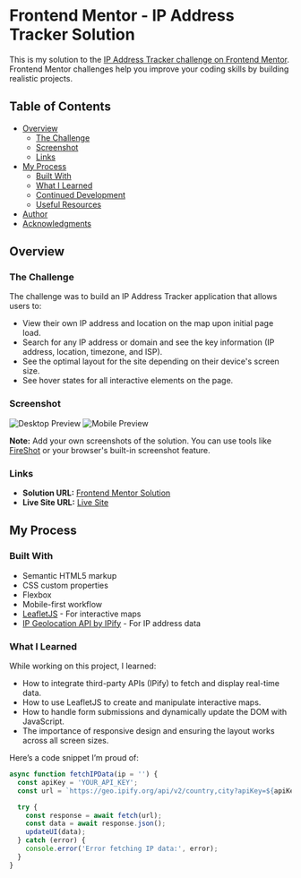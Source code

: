 # Frontend Mentor - IP Address Tracker Solution

This is my solution to the [IP Address Tracker challenge on Frontend Mentor](https://www.frontendmentor.io/challenges/ip-address-tracker-I8-0yYAH0). Frontend Mentor challenges help you improve your coding skills by building realistic projects.

## Table of Contents

- [Overview](#overview)
  - [The Challenge](#the-challenge)
  - [Screenshot](#screenshot)
  - [Links](#links)
- [My Process](#my-process)
  - [Built With](#built-with)
  - [What I Learned](#what-i-learned)
  - [Continued Development](#continued-development)
  - [Useful Resources](#useful-resources)
- [Author](#author)
- [Acknowledgments](#acknowledgments)

## Overview

### The Challenge

The challenge was to build an IP Address Tracker application that allows users to:

- View their own IP address and location on the map upon initial page load.
- Search for any IP address or domain and see the key information (IP address, location, timezone, and ISP).
- See the optimal layout for the site depending on their device's screen size.
- See hover states for all interactive elements on the page.

### Screenshot

![Desktop Preview](./screenshots/desktop-preview.png)
![Mobile Preview](./screenshots/mobile-preview.png)

**Note:** Add your own screenshots of the solution. You can use tools like [FireShot](https://getfireshot.com/) or your browser's built-in screenshot feature.

### Links

- **Solution URL:** [Frontend Mentor Solution](https://www.frontendmentor.io/solutions/your-solution-url)
- **Live Site URL:** [Live Site](https://your-live-site-url.com)

## My Process

### Built With

- Semantic HTML5 markup
- CSS custom properties
- Flexbox
- Mobile-first workflow
- [LeafletJS](https://leafletjs.com/) - For interactive maps
- [IP Geolocation API by IPify](https://geo.ipify.org/) - For IP address data

### What I Learned

While working on this project, I learned:

- How to integrate third-party APIs (IPify) to fetch and display real-time data.
- How to use LeafletJS to create and manipulate interactive maps.
- How to handle form submissions and dynamically update the DOM with JavaScript.
- The importance of responsive design and ensuring the layout works across all screen sizes.

Here’s a code snippet I’m proud of:

```javascript
async function fetchIPData(ip = '') {
  const apiKey = 'YOUR_API_KEY';
  const url = `https://geo.ipify.org/api/v2/country,city?apiKey=${apiKey}&ipAddress=${ip}`;

  try {
    const response = await fetch(url);
    const data = await response.json();
    updateUI(data);
  } catch (error) {
    console.error('Error fetching IP data:', error);
  }
}
